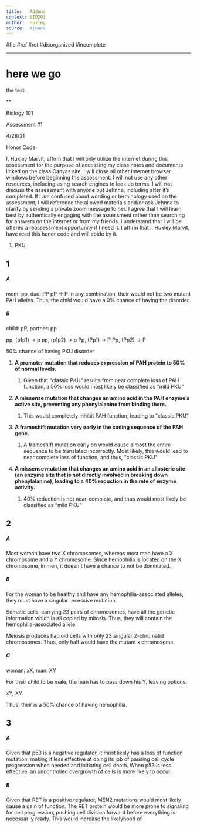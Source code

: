 ```yaml
---
title:   Addons
context: BIO201
author:  Huxley
source:  #index
---
```


#flo #ref #ret #disorganized #incomplete

---


# here we go


the test:

**

Biology 101

Assessment #1

4/28/21

  
  

Honor Code

I, Huxley Marvit, affirm that I will only utilize the internet during this assessment for the purpose of accessing my class notes and documents linked on the class Canvas site. I will close all other internet browser windows before beginning the assessment. I will not use any other resources, including using search engines to look up terms. I will not discuss the assessment with anyone but Jehnna, including after it’s completed. If I am confused about wording or terminology used on the assessment, I will reference the allowed materials and/or ask Jehnna to clarify by sending a private zoom message to her. I agree that I will learn best by authentically engaging with the assessment rather than searching for answers on the internet or from my friends. I understand that I will be offered a reassessment opportunity if I need it. I affirm that I, Huxley Marvit, have read this honor code and will abide by it. 




1. PKU

## 1
##### A
mom: pp, dad: PP
pP -> P
In any combination, their would not be two mutant PAH alleles. Thus, the child would have a 0% chance of having the disorder. 

##### B
child: pP, partner: pp	
	
pp, (p1p1) -> p
pp, (p1p2) -> p
Pp, (Pp1) -> P
Pp, (Pp2) -> P
	
50% chance of having PKU disorder	

1. **A promoter mutation that reduces expression of PAH protein to 50% of normal levels.**
	1. Given that "classic PKU" results from near complete loss of PAH function, a 50% loss would most likely be classified as "mild PKU"

2. **A missense mutation that changes an amino acid in the PAH enzyme’s active site, preventing any phenylalanine from binding there.**
	1. This would completely inhibit PAH function, leading to "classic PKU"

3.  **A frameshift mutation very early in the coding sequence of the PAH gene.**
	1.  A frameshift mutation early on would cause almost the entire sequence to be translated incorrectly. Most likely, this would lead to near complete loss of function, and thus, "classic PKU"

4. **A missense mutation that changes an amino acid in an allosteric site (an enzyme site that is not directly involved in breaking down phenylalanine), leading to a 40% reduction in the rate of enzyme activity.**
	1. 40% reduction is not near-complete, and thus would most likely be classified as "mild PKU"


## 2

##### A
Most woman have two X chromosomes, whereas most men have a X chromosome and a Y chromosome. Since hemophilia is located on the X chromosome, in men, it doesn't have a chance to not be dominated.

##### B

For the woman to be healthy and have any hemophilia-associated alleles, they must have a singular recessive mutation.

Somatic cells, carrying 23 pairs of chromosomes, have all the genetic information which is all copied by mitosis. Thus, they will contain the hemophilia-associated allele. 

Meiosis produces haploid cells with only 23 singular 2-chromatid chromosomes. Thus, only half would have the mutant x chromosome.
	
##### C
woman: xX, man: XY

For their child to be male, the man has to pass down his Y, leaving options:

xY, XY.

Thus, their is a 50% chance of having hemophilia.


## 3
##### A

Given that p53 is a negative regulator, it most likely has a loss of function mutation, making it less effective at doing its job of pausing cell cycle progression when needed and initiating cell death. When p53 is less effective, an uncontrolled overgrowth of cells is more likely to occur.
	
##### B	

Given that RET is a positive regulator, MEN2 mutations would most likely cause a gain of function. The RET protein would be more prone to signaling for cell progression, pushing cell division forward before everything is necessarily ready. This would increase the likelyhood of 
















	